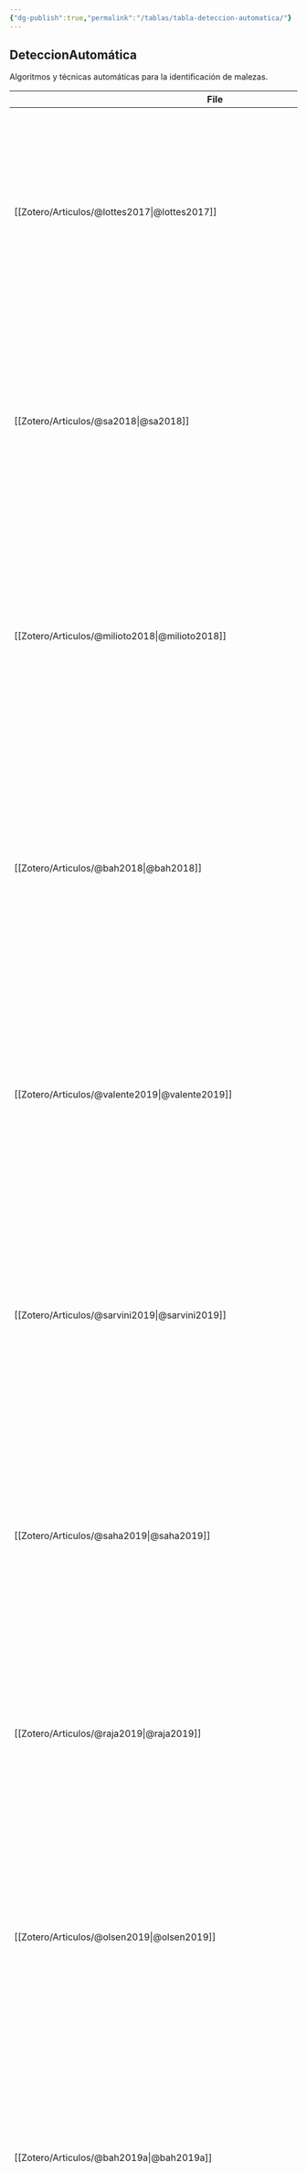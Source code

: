 ```yaml
---
{"dg-publish":true,"permalink":"/tablas/tabla-deteccion-automatica/"}
---
```



## DeteccionAutomática
Algoritmos y técnicas automáticas para la identificación de malezas.

| File                                                                                 | Autor                                                                                                          | año  | Referencia                                                                                                                                                                                                                                                                                                                                                                                         | Notas                                                                                                                                                                                                                                                                                                                                                                                                                            |
| ------------------------------------------------------------------------------------ | -------------------------------------------------------------------------------------------------------------- | ---- | -------------------------------------------------------------------------------------------------------------------------------------------------------------------------------------------------------------------------------------------------------------------------------------------------------------------------------------------------------------------------------------------------- | -------------------------------------------------------------------------------------------------------------------------------------------------------------------------------------------------------------------------------------------------------------------------------------------------------------------------------------------------------------------------------------------------------------------------------- |
| [[Zotero/Articulos/@lottes2017\|@lottes2017]]                                     | [[Zotero/Autores/Lottes, Philipp\|Lottes, Philipp]]                                                         | 2017 | Lottes P, Khanna R, Pfeifer J, Siegwart R & Stachniss C (2017). UAV-based crop and weed classification for smart farming. In: _2017 IEEE International Conference on Robotics and Automation (ICRA)_, 3024–3031. Presented at the 2017 IEEE International Conference on Robotics and Automation (ICRA). IEEE, Singapore, Singapore.                                                                | El estudio presenta un sistema basado en UAV para la clasificación de cultivos y malezas en la agricultura inteligente. Utilizando algoritmos de visión por computadora, se logró una alta precisión en la identificación de malezas, facilitando el manejo específico de sitio ([Lottes et al., 2017](zotero://select/library/items/7GJPXPSP)).                                                                                 |
| [[Zotero/Articulos/@sa2018\|@sa2018]]                                             | [[Zotero/Autores/Sa, Inkyu\|Sa, Inkyu]]                                                                     | 2018 | Sa I, Popović M, Khanna R _et al._ (2018). WeedMap - A Large-Scale Semantic Weed Mapping Framework Using Aerial Multispectral Imaging and Deep Neural Network for Precision Farming. Remote Sensing **10**, 1423.                                                                                                                                                                                  | Se desarrolló WeedMap, un marco de mapeo semántico a gran escala de malezas utilizando imágenes aéreas multiespectrales y redes neuronales profundas. El sistema permitió la detección y clasificación precisa de malezas, mejorando la eficiencia del manejo específico de sitio ([Sa et al., 2018](zotero://select/library/items/LNQHFNUW)).                                                                                   |
| [[Zotero/Articulos/@milioto2018\|@milioto2018]]                                   | [[Zotero/Autores/Milioto, Andres\|Milioto, Andres]]                                                         | 2018 | Milioto A, Lottes P & Stachniss C (2018). Real-Time Semantic Segmentation of Crop and Weed for Precision Agriculture Robots Leveraging Background Knowledge in CNNs. In: _2018 IEEE International Conference on Robotics and Automation (ICRA)_, 2229–2235. Presented at the 2018 IEEE International Conference on Robotics and Automation (ICRA). IEEE, Brisbane, QLD.                            | Este estudio implementó la segmentación semántica en tiempo real de cultivos y malezas para robots de agricultura de precisión utilizando redes neuronales convolucionales (CNN). Se logró una alta precisión en la clasificación, mejorando la capacidad de los robots para distinguir entre cultivos y malezas ([Milioto et al., 2018](zotero://select/library/items/UCJCCRDQ)).                                               |
| [[Zotero/Articulos/@bah2018\|@bah2018]]                                           | [[Zotero/Autores/Bah, M. Dian\|Bah, M. Dian]]                                                               | 2018 | Bah MD, Hafiane A & Canals R (2018). _Deep Learning with Unsupervised Data Labeling for Weeds Detection on UAV Images_. preprint. MATHEMATICS & COMPUTER SCIENCE.                                                                                                                                                                                                                                  | Este trabajo presenta un sistema de detección de malezas utilizando aprendizaje profundo con etiquetado de datos no supervisado en imágenes de UAV. El enfoque mejoró la precisión en la identificación de malezas, demostrando el potencial de los métodos de aprendizaje profundo en la agricultura de precisión ([Bah et al., 2018](zotero://select/library/items/BAP2FA2S)).                                                 |
| [[Zotero/Articulos/@valente2019\|@valente2019]]                                   | [[Zotero/Autores/Valente, J.\|Valente, J.]]                                                                 | 2019 | Valente J, Doldersum M, Roers C & Kooistra L (2019). Detecting Rumex obtusifolius weed plants in grasslands from UAV RGB imagery using deep learning. ISPRS Annals of the Photogrammetry, Remote Sensing and Spatial Information Sciences **IV-2/W5**, 179–185.                                                                                                                                    | Se desarrolló un sistema basado en aprendizaje profundo para detectar plantas de Rumex obtusifolius en pastizales utilizando imágenes RGB de UAV. Los resultados demostraron una alta precisión en la detección, mejorando la gestión y control de malezas en pastizales ([Valente et al., 2019](zotero://select/library/items/5K72Y26X)).                                                                                       |
| [[Zotero/Articulos/@sarvini2019\|@sarvini2019]]                                   | [[Zotero/Autores/Sarvini, T.\|Sarvini, T.]]                                                                 | 2019 | Sarvini T, Sneha T, Sukanya Gowthami GS, Sushmitha S & Kumaraswamy R (2019). Performance Comparison of Weed Detection Algorithms. In: _2019 International Conference on Communication and Signal Processing (ICCSP)_, 0843–0847. Presented at the 2019 International Conference on Communication and Signal Processing (ICCSP).                                                                    | Este estudio comparó el rendimiento de diferentes algoritmos de detección de malezas. Los resultados destacaron las fortalezas y debilidades de cada enfoque, proporcionando información valiosa para la selección de algoritmos en aplicaciones de agricultura de precisión ([Sarvini et al., 2019](zotero://select/library/items/BLA7IWYZ)).                                                                                   |
| [[Zotero/Articulos/@saha2019\|@saha2019]]                                         | [[Zotero/Autores/Saha, Dheeman\|Saha, Dheeman]]                                                             | 2019 | Saha D (2019). Development of Enhanced Weed Detection System with Adaptive Thresholding, K-Means and Support Vector Machine. Electronic Theses and Dissertations.                                                                                                                                                                                                                                  | El estudio desarrolló un sistema mejorado de detección de malezas utilizando umbralización adaptativa, K-means y máquinas de vectores de soporte. Los resultados mostraron una alta precisión en la detección de malezas, optimizando las prácticas de manejo en la agricultura ([Saha, 2019](zotero://select/library/items/undefinedTR8GNVU5)).                                                                                 |
| [[Zotero/Articulos/@raja2019\|@raja2019]]                                         | [[Zotero/Autores/Raja, Rekha\|Raja, Rekha]]                                                                 | 2019 | Raja R, Slaughter DC, Fennimore SA _et al._ (2019). Crop signalling A novel crop recognition technique for robotic weed control. Biosystems Engineering **187**, 278–291.                                                                                                                                                                                                                          | Se presentó una técnica novedosa de reconocimiento de cultivos para el control robótico de malezas basada en señales de cultivos. Esta metodología permitió una detección y eliminación precisa de malezas, mejorando la eficiencia del manejo agrícola ([Raja et al., 2019](zotero://select/library/items/4D3BP6TK)).                                                                                                           |
| [[Zotero/Articulos/@olsen2019\|@olsen2019]]                                       | [[Zotero/Autores/Olsen, Alex\|Olsen, Alex]]                                                                 | 2019 | Olsen A, Konovalov DA, Philippa B _et al._ (2019). DeepWeeds - A Multiclass Weed Species Image Dataset for Deep Learning. Scientific Reports **9**, 2058.                                                                                                                                                                                                                                          | Se presentó DeepWeeds, un conjunto de datos de imágenes de especies de malezas para el aprendizaje profundo. Este recurso permite entrenar y evaluar modelos de aprendizaje profundo para la clasificación de malezas, facilitando el desarrollo de sistemas avanzados de detección de malezas ([Olsen et al., 2019](zotero://select/library/items/UFA85VTX)).                                                                   |
| [[Zotero/Articulos/@bah2019a\|@bah2019a]]                                         | [[Zotero/Autores/Bah, M. Dian\|Bah, M. Dian]]                                                               | 2019 | Bah MD, Dericquebourg E, Hafiane A & Canals R (2019). Deep Learning Based Classification System for Identifying Weeds Using High-Resolution UAV Imagery. In: _Intelligent Computing_. , Advances in Intelligent Systems and Computing. (eds K Arai, S Kapoor & R Bhatia), 176–187. Springer International Publishing, Cham.                                                                        | El estudio desarrolló un sistema de clasificación basado en aprendizaje profundo para identificar malezas utilizando imágenes de alta resolución de UAV. Los resultados demostraron una alta precisión en la identificación de malezas, destacando el potencial de estas técnicas para la agricultura de precisión ([Bah et al., 2019](zotero://select/library/items/724YZRB2)).                                                 |
| [[Zotero/Articulos/@bah2019\|@bah2019]]                                           | [[Zotero/Autores/Bah, M. Dian\|Bah, M. Dian]]                                                               | 2019 | Bah MD, Hafiane A, Canals R & Emile B (2019). Deep features and One-class classification with unsupervised data for weed detection in UAV images. In: _2019 Ninth International Conference on Image Processing Theory, Tools and Applications (IPTA)_, 1–5. Presented at the 2019 Ninth International Conference on Image Processing Theory, Tools and Applications (IPTA).                        | Este trabajo presenta un enfoque para la detección de malezas basado en características profundas y clasificación de una clase con datos no supervisados en imágenes de UAV. La metodología mostró una alta precisión en la identificación de malezas, mejorando el manejo de cultivos ([Bah et al., 2019](zotero://select/library/items/HDGPNIUD)).                                                                             |
| [[Zotero/Articulos/@wu2020\|@wu2020]]                                             | [[Zotero/Autores/Wu, Xiaolong\|Wu, Xiaolong]]                                                               | 2020 | Wu X, Aravecchia S, Lottes P, Stachniss C & Pradalier C (2020). Robotic weed control using automated weed and crop classification. Journal of Field Robotics **37**, 322–340.                                                                                                                                                                                                                      | Se desarrolló un sistema robótico de control de malezas utilizando clasificación automatizada de malezas y cultivos. La metodología mostró una alta precisión en la clasificación y eliminación de malezas, mejorando la eficiencia en el manejo de cultivos ([Wu et al., 2020](zotero://select/library/items/UFQWMKIJ)).                                                                                                        |
| [[Zotero/Articulos/@veeranampalayamsivakumar2020\|@veeranampalayamsivakumar2020]] | [[Zotero/Autores/Veeranampalayam Sivakumar, Arun Narenthiran\|Veeranampalayam Sivakumar, Arun Narenthiran]] | 2020 | Veeranampalayam Sivakumar AN, Li J, Scott S _et al._ (2020). Comparison of Object Detection and Patch-Based Classification Deep Learning Models on Mid- to Late-Season Weed Detection in UAV Imagery. Remote Sensing **12**, 2136.                                                                                                                                                                 | Este estudio comparó modelos de detección de objetos y clasificación basada en parches utilizando aprendizaje profundo para la detección de malezas de media a final de temporada en imágenes de UAV. Los hallazgos destacaron las fortalezas y debilidades de cada enfoque, proporcionando información para mejorar las prácticas de manejo ([Veeranampalayam Sivakumar et al., 2020](zotero://select/library/items/QK9VJ53G)). |
| [[Zotero/Articulos/@valente2020\|@valente2020]]                                   | [[Zotero/Autores/Valente, João\|Valente, João]]                                                             | 2020 | Valente J, Sari B, Kooistra L, Kramer H & Mücher S (2020). Automated crop plant counting from very high-resolution aerial imagery. Precision Agriculture **21**, 1366–1384.                                                                                                                                                                                                                        | Se desarrolló un método automatizado para el conteo de plantas de cultivo utilizando imágenes aéreas de muy alta resolución. La metodología permitió una contabilidad precisa de plantas, mejorando la gestión y planificación agrícola ([Valente et al., 2020](zotero://select/library/items/YEW8S5XY)).                                                                                                                        |
| [[Zotero/Articulos/@shanmugam2020\|@shanmugam2020]]                               | [[Zotero/Autores/Shanmugam, Saraswathi\|Shanmugam, Saraswathi]]                                             | 2020 | Shanmugam S, Assunção E, Mesquita R, Veiros A & Gaspar PD (2020). Automated Weed Detection Systems- A Review. KnE Engineering 271–284.                                                                                                                                                                                                                                                             | Esta revisión analiza los sistemas automatizados de detección de malezas. Se discuten diferentes enfoques y tecnologías, proporcionando una visión general de los avances en la detección automatizada de malezas ([Shanmugam et al., 2020](zotero://select/library/items/DRH7L442)).                                                                                                                                            |
| [[Zotero/Articulos/@ruigrok2020\|@ruigrok2020]]                                   | [[Zotero/Autores/Ruigrok, Thijs\|Ruigrok, Thijs]]                                                           | 2020 | Ruigrok T, Henten E van, Booij J, Boheemen K van & Kootstra G (2020). Application-Specific Evaluation of a Weed-Detection Algorithm for Plant-Specific Spraying. Sensors **20**, 7262.                                                                                                                                                                                                             | Se evaluó un algoritmo de detección de malezas específico para la aplicación de pulverización específica de plantas. Los resultados mostraron una alta precisión en la detección, mejorando la eficiencia en la aplicación de herbicidas ([Ruigrok et al., 2020](zotero://select/library/items/CCSVJJEH)).                                                                                                                       |
| [[Zotero/Articulos/@muppala2020\|@muppala2020]]                                   | [[Zotero/Autores/Muppala, Chiranjeevi\|Muppala, Chiranjeevi]]                                               | 2020 | Muppala C & Guruviah V (2020). Machine vision detection of pests, diseases, and weeds - A review. Journal of Phytology 9–19.                                                                                                                                                                                                                                                                       | Esta revisión analiza la detección de plagas, enfermedades y malezas utilizando visión por máquina. Se discuten diversas tecnologías y metodologías, proporcionando una visión comprensiva de los avances y desafíos en la detección automatizada ([Muppala y Guruviah, 2020](zotero://select/library/items/TRFK8NX5)).                                                                                                          |
| [[Zotero/Articulos/@mini2020\|@mini2020]]                                         | [[Zotero/Autores/Mini, Gabriel Alberto\|Mini, Gabriel Alberto]]                                             | 2020 | Mini GA, Oliva Sales D & Luppe M (2020). Weed segmentation in sugarcane crops using Mask R-CNN through aerial images. In: _2020 International Conference on Computational Science and Computational Intelligence (CSCI)_, 485–491. Presented at the 2020 International Conference on Computational Science and Computational Intelligence (CSCI). IEEE, Las Vegas, NV, USA.                        | Este trabajo utilizó Mask R-CNN para la segmentación de malezas en cultivos de caña de azúcar a través de imágenes aéreas. La metodología mostró alta precisión en la detección de malezas, facilitando el manejo y control en cultivos de caña de azúcar ([Mini et al., 2020](zotero://select/library/items/I47NUV9R)).                                                                                                         |
| [[Zotero/Articulos/@lottes2020\|@lottes2020]]                                     | [[Zotero/Autores/Lottes, Philipp\|Lottes, Philipp]]                                                         | 2020 | Lottes P, Behley J, Chebrolu N, Milioto A & Stachniss C (2020). Robust joint stem detection and crop‐weed classification using image sequences for plant‐specific treatment in precision farming. Journal of Field Robotics **37**, 20–34.                                                                                                                                                         | Se desarrolló un sistema robusto de detección conjunta de tallos y clasificación de cultivos-malezas utilizando secuencias de imágenes para tratamientos específicos de plantas en la agricultura de precisión. La metodología mostró alta precisión, mejorando el manejo específico de sitio ([Lottes et al., 2020](zotero://select/library/items/Z63DFPPC)).                                                                   |
| [[Zotero/Articulos/@fawakherji2020\|@fawakherji2020]]                             | [[Zotero/Autores/Fawakherji, Mulham\|Fawakherji, Mulham]]                                                   | 2020 | Fawakherji M (2020). Crop and Weed Classication Using Pixel-wise Segmentation on Ground and Aerial Images. International Journal of Robotic Computing **2**, 39–57.                                                                                                                                                                                                                                | Este estudio implementó segmentación por píxeles para la clasificación de cultivos y malezas en imágenes terrestres y aéreas. Los resultados demostraron una alta precisión en la clasificación, facilitando el manejo específico de sitio en la agricultura ([Fawakherji, 2020](zotero://select/library/items/RW9WB5AQ)).                                                                                                       |
| [[Zotero/Articulos/@deng2020\|@deng2020]]                                         | [[Zotero/Autores/Deng, Jizhong\|Deng, Jizhong]]                                                             | 2020 | Deng J, Zhong Z, Huang H, Lan Y, Han Y & Zhang Y (2020). Lightweight Semantic Segmentation Network for Real-Time Weed Mapping Using Unmanned Aerial Vehicles. Applied Sciences **10**, 7132.                                                                                                                                                                                                       | Se desarrolló una red de segmentación semántica ligera para el mapeo en tiempo real de malezas utilizando UAVs. La metodología mostró una alta precisión y eficiencia en la identificación de malezas, mejorando la toma de decisiones en el manejo agrícola ([Deng et al., 2020](zotero://select/library/items/KPUZ35J5)).                                                                                                      |
| [[Zotero/Articulos/@czymmek2020\|@czymmek2020]]                                   | [[Zotero/Autores/Czymmek, Vitali\|Czymmek, Vitali]]                                                         | 2020 | Czymmek V, Schramm R & Hussmann S (2020). Vision Based Crop Row Detection for Low Cost UAV Imagery in Organic Agriculture. In: _2020 IEEE International Instrumentation and Measurement Technology Conference (I2MTC)_, 1–6. Presented at the 2020 IEEE International Instrumentation and Measurement Technology Conference (I2MTC).                                                               | Este artículo presenta un método basado en visión para la detección de hileras de cultivos utilizando imágenes de UAV de bajo costo en la agricultura orgánica. El enfoque demostró ser efectivo y económico para la gestión de cultivos en entornos orgánicos ([Czymmek et al., 2020](zotero://select/library/items/X8KS6DYG)).                                                                                                 |
| [[Zotero/Articulos/@chicchonapaza2020\|@chicchonapaza2020]]                       | [[Zotero/Autores/Chicchón Apaza, Miguel Ángel\|Chicchón Apaza, Miguel Ángel]]                               | 2020 | Chicchón Apaza MÁ & Bedón Monzón HM (2020). Semantic Segmentation of Weeds and Crops in Multispectral Images by Using a Convolutional Neural Networks Based on U-Net. Repositorio Institucional - Ulima.                                                                                                                                                                                           | Este estudio implementó redes neuronales convolucionales basadas en U-Net para la segmentación semántica de malezas y cultivos en imágenes multiespectrales. Los resultados demostraron una alta precisión en la segmentación, facilitando el manejo específico de sitio ([Chicchón Apaza y Bedón Monzón, 2020](zotero://select/library/items/5W3RND3J))                                                                         |
| [[Zotero/Articulos/@adams2020\|@adams2020]]                                       | [[Zotero/Autores/Adams, Jason\|Adams, Jason]]                                                               | 2020 | Adams J, Qiu Y, Xu Y & Schnable JC (2020). Plant segmentation by supervised machine learning methods. The Plant Phenome Journal **3**, e20001.                                                                                                                                                                                                                                                     | Este trabajo utilizó métodos de aprendizaje supervisado para la segmentación de plantas. Los resultados mostraron una alta precisión en la segmentación, mejorando el análisis y manejo de cultivos ([Adams et al., 2020](zotero://select/library/items/97IZT52Y)).                                                                                                                                                              |
| [[Zotero/Articulos/@zou2021a\|@zou2021a]]                                         | [[Zotero/Autores/Zou, Kunlin\|Zou, Kunlin]]                                                                 | 2021 | Zou K, Chen X, Wang Y, Zhang C & Zhang F (2021). A modified U-Net with a specific data argumentation method for semantic segmentation of weed images in the field. Computers and Electronics in Agriculture **187**, 106242.                                                                                                                                                                       | Propone un método de evaluación de densidad de malezas en campo basado en imágenes UAV y una red U-Net modificada, logrando una alta precisión en la segmentación de cultivos y malezas ([Zou et al., 2021](zotero://select/library/items/VWFFESN5)).                                                                                                                                                                            |
| [[Zotero/Articulos/@zou2021\|@zou2021]]                                           | [[Zotero/Autores/Zou, Kunlin\|Zou, Kunlin]]                                                                 | 2021 | Zou K, Chen X, Zhang F, Zhou H & Zhang C (2021). A Field Weed Density Evaluation Method Based on UAV Imaging and Modified U-Net. Remote Sensing **13**, 310.                                                                                                                                                                                                                                       | Se desarrolló un método de evaluación de densidad de malezas en campo basado en imágenes UAV y una red U-Net modificada. Los resultados demostraron una alta precisión en la evaluación de densidad de malezas, facilitando la gestión específica de sitio en la agricultura ([Zou et al., 2021](zotero://select/library/items/SX9MUUFR)).                                                                                       |
| [[Zotero/Articulos/@veeragandham2021\|@veeragandham2021]]                         | [[Zotero/Autores/Veeragandham, Syamasudha\|Veeragandham, Syamasudha]]                                       | 2021 | Veeragandham S & Santhi H (2021). A Detailed Review on Challenges and Imperatives of Various CNN Algorithms in Weed Detection. In: _2021 International Conference on Artificial Intelligence and Smart Systems (ICAIS)_, 1068–1073. Presented at the 2021 International Conference on Artificial Intelligence and Smart Systems (ICAIS).                                                           | Revisión de los desafíos y las imperativas de varios algoritmos CNN en la detección de malezas, comparando enfoques de aprendizaje supervisado y no supervisado en sistemas de identificación de malezas ([Veeragandham y Santhi, 2021](zotero://select/library/items/3I5RGLGJ)).                                                                                                                                                |
| [[Zotero/Articulos/@ukaegbu2021\|@ukaegbu2021]]                                   | [[Zotero/Autores/Ukaegbu, Uchechi Faithful\|Ukaegbu, Uchechi Faithful]]                                     | 2021 | Ukaegbu UF (2021). _Development of a smart weed detector and selective herbicide sprayer_. University of Johannesburg.                                                                                                                                                                                                                                                                             | Desarrolla un detector de malezas inteligente y un rociador selectivo de herbicidas como parte de la revolución tecnológica en la agricultura de precisión ([Ukaegbu, 2021](zotero://select/library/items/L2WXA3RF)).                                                                                                                                                                                                            |
| [[Zotero/Articulos/@su2021\|@su2021]]                                             | [[Zotero/Autores/Su, Daobilige\|Su, Daobilige]]                                                             | 2021 | Su D, Qiao Y, Kong H & Sukkarieh S (2021). Real time detection of inter-row ryegrass in wheat farms using deep learning. Biosystems Engineering **204**, 198–211.                                                                                                                                                                                                                                  | Desarrolla una red neuronal profunda para la segmentación en tiempo real de malezas inter-fila en campos de trigo, optimizando la precisión de la detección y el control de malezas ([Su et al., 2021](zotero://select/library/items/RYYGWTBA)).                                                                                                                                                                                 |
| [[Zotero/Articulos/@rakhmatulin2021\|@rakhmatulin2021]]                           | [[Zotero/Autores/Rakhmatulin, Ildar\|Rakhmatulin, Ildar]]                                                   | 2021 | Rakhmatulin I (2021). Deep Neural Networks to Detect Weeds from Crops in Agricultural Environments in Real-Time - A Review.                                                                                                                                                                                                                                                                        | Revisión sistemática de redes neuronales profundas para la detección de malezas en entornos agrícolas en tiempo real, destacando las técnicas modernas en IA y DL ([Rakhmatulin, 2021](zotero://select/library/items/89DEMISS)).                                                                                                                                                                                                 |
| [[Zotero/Articulos/@mishra2021a\|@mishra2021a]]                                   | [[Zotero/Autores/Mishra, Anand Muni\|Mishra, Anand Muni]]                                                   | 2021 | Mishra AM, Harnal S, Mohiuddin K _et al._ (2021). A Deep Learning-Based Novel Approach for Weed Growth Estimation. Intelligent Automation & Soft Computing **31**, 1157–1173.                                                                                                                                                                                                                      | Estima el crecimiento de malezas en diferentes tipos de suelos y cultivos utilizando técnicas de Deep Learning, logrando una precisión del 97% con la arquitectura EfficientNet-B7 ([Mishra et al., 2021](zotero://select/library/items/UT7SLRDV)).                                                                                                                                                                              |
| [[Zotero/Articulos/@mishra2021\|@mishra2021]]                                     | [[Zotero/Autores/Mishra, Anand Muni\|Mishra, Anand Muni]]                                                   | 2021 | Mishra AM & Gautam V (2021). Weed species identification in different crops using precision weed management - A review. International Semantic Intelligence Conference 180–194.                                                                                                                                                                                                                    | Revisión sobre la identificación de especies de malezas en diferentes cultivos utilizando técnicas de manejo de malezas de precisión basadas en aprendizaje profundo ([Mishra y Gautam, 2021](zotero://select/library/items/C48WUWZ2)).                                                                                                                                                                                          |
| [[Zotero/Articulos/@menshchikov2021\|@menshchikov2021]]                           | [[Zotero/Autores/Menshchikov, Alexander\|Menshchikov, Alexander]]                                           | 2021 | Menshchikov A, Shadrin D, Prutyanov V _et al._ (2021). Real-Time Detection of Hogweed - UAV Platform Empowered by Deep Learning. IEEE Transactions on Computers **70**, 1175–1188.                                                                                                                                                                                                                 | Desarrollo de un sistema basado en UAV y redes neuronales para la detección en tiempo real de la maleza invasora Hogweed, logrando una AUC de 0.96 ([Menshchikov et al., 2021](zotero://select/library/items/6V75UWCW)).                                                                                                                                                                                                         |
| [[Zotero/Articulos/@maggioli2021\|@maggioli2021]]                                 | [[Zotero/Autores/Maggioli, Marcello\|Maggioli, Marcello]]                                                   | 2021 | Maggioli M (2021). Evaluating the performances of a weed-detection algorithm for multiple plant species detection to improve biodiversity preservation.                                                                                                                                                                                                                                            | Evalúa un algoritmo de detección de malezas para múltiples especies de plantas, mejorando la preservación de la biodiversidad en sistemas agrícolas ([Maggioli, 2021](zotero://select/library/items/N8QESKBB)).                                                                                                                                                                                                                  |
| [[Zotero/Articulos/@khan2021\|@khan2021]]                                         | [[Zotero/Autores/Khan, Shahbaz\|Khan, Shahbaz]]                                                             | 2021 | Khan S, Tufail M, Khan MT, Khan ZA & Anwar S (2021). Deep learning-based identification system of weeds and crops in strawberry and pea fields for a precision agriculture sprayer. Precision Agriculture **22**, 1711–1727.                                                                                                                                                                       | Un sistema de DL identifica malezas y cultivos en campos de fresa y guisante, logrando una precisión del 95.3% para la gestión específica de herbicidas ([Khan et al., 2021](zotero://select/library/items/KH67IXCQ)).                                                                                                                                                                                                           |
| [[Zotero/Articulos/@hasan2021a\|@hasan2021a]]                                     | [[Zotero/Autores/Hasan, A. S. M. Mahmudul\|Hasan, A. S. M. Mahmudul]]                                       | 2021 | Hasan ASMM, Sohel F, Diepeveen D, Laga H & Jones MGK (2021). A survey of deep learning techniques for weed detection from images. Computers and Electronics in Agriculture **184**, 106067.                                                                                                                                                                                                        | Este artículo revisa técnicas de Deep Learning (DL) para la detección y clasificación de malezas a partir de imágenes, enfatizando la alta precisión alcanzada con grandes conjuntos de datos etiquetados ([Hasan et al., 2021](zotero://select/library/items/JJKSULQW)).                                                                                                                                                        |
| [[Zotero/Articulos/@christensen2021\|@christensen2021]]                           | [[Zotero/Autores/Christensen, S.\|Christensen, S.]]                                                         | 2021 | Christensen S, Dyrmann M, Laursen MS, Jørgensen RN & Rasmussen J (2021). Sensing for Weed Detection. In: _Sensing Approaches for Precision Agriculture_. , Progress in Precision Agriculture. (eds R Kerry & A Escolà), 275–300. Springer International Publishing, Cham.                                                                                                                          | Este capítulo revisa diferentes enfoques de detección de malezas utilizando tecnologías de sensado. Se discuten diversos métodos y tecnologías, proporcionando una visión comprensiva de los avances en la detección de malezas para la agricultura de precisión ([Christensen et al., 2021](zotero://select/library/items/R69YCRPY)).                                                                                           |
| [[Zotero/Articulos/@su2022\|@su2022]]                                             | [[Zotero/Autores/Su, Wen-Hao\|Su, Wen-Hao]]                                                                 | 2022 | Su W-H, Sheng J & Huang Q-Y (2022). Development of a Three-Dimensional Plant Localization Technique for Automatic Differentiation of Soybean from Intra-Row Weeds. Agriculture **12**, 195.                                                                                                                                                                                                        | Desarrolla una técnica de localización de plantas en 3D para diferenciar automáticamente la soja de las malezas intra-fila, utilizando señalización fluorescente de cultivos ([Su et al., 2022](zotero://select/library/items/HCENYJHT)).                                                                                                                                                                                        |
| [[Zotero/Articulos/@singh2022a\|@singh2022a]]                                     | [[Zotero/Autores/Singh, Vinayak\|Singh, Vinayak]]                                                           | 2022 | Singh V, Gourisaria MK, Gm H & Choudhury T (2022). Weed Detection in Soybean Crop Using Deep Neural Network. Pertanika Journal of Science and Technology **31**, 401–423.                                                                                                                                                                                                                          | Este artículo propone una arquitectura de red neuronal profunda para la detección de malezas en cultivos de soja, enfocándose en la clasificación precisa con bajo costo computacional ([Singh et al., 2022](zotero://select/library/items/IW2T63M9)).                                                                                                                                                                           |
| [[Zotero/Articulos/@reedha2022\|@reedha2022]]                                     | [[Zotero/Autores/Reedha, Reenul\|Reedha, Reenul]]                                                           | 2022 | Reedha R, Dericquebourg E, Canals R & Hafiane A (2022). Transformer Neural Network for Weed and Crop Classification of High Resolution UAV Images. Remote Sensing **14**, 592.                                                                                                                                                                                                                     | Investiga el uso de transformers visuales (ViT) para la clasificación de cultivos y malezas en imágenes de alta resolución de UAV, mostrando mejoras significativas en el rendimiento en comparación con modelos CNN tradicionales ([Reedha et al., 2022](zotero://select/library/items/Q8TM9ICU)).                                                                                                                              |
| [[Zotero/Articulos/@mishra2022\|@mishra2022]]                                     | [[Zotero/Autores/Mishra, Anand Muni\|Mishra, Anand Muni]]                                                   | 2022 | Mishra AM, Kaur P, Singh MP & Singh SP (2022). _Self-Supervised Overlapped Multiple Weed and Crop Species Leaf Segmentation under Complex Light Condition_. preprint. In Review.                                                                                                                                                                                                                   | Desarrolla un modelo de segmentación de hojas de malezas y cultivos superpuestas bajo condiciones de luz complejas, utilizando PSPNet-USegNet y logrando alta precisión en la clasificación ([Mishra et al., 2022](zotero://select/library/items/EJ9ZI44H)).                                                                                                                                                                     |
| [[Zotero/Articulos/@kamath2022\|@kamath2022]]                                     | [[Zotero/Autores/Kamath, Radhika\|Kamath, Radhika]]                                                         | 2022 | Kamath R, Balachandra M, Vardhan A & Maheshwari U (2022). Classification of paddy crop and weeds using semantic segmentation. Cogent Engineering **9**, 2018791.                                                                                                                                                                                                                                   | Investiga la segmentación semántica para clasificar dos tipos de malezas en campos de arroz, mostrando resultados prometedores con modelos de SegNet, PSPNet y UNet ([Kamath et al., 2022](zotero://select/library/items/S7QJ5JF2)).                                                                                                                                                                                             |
| [[Zotero/Articulos/@hennessy2022\|@hennessy2022]]                                 | [[Zotero/Autores/Hennessy, Patrick J.\|Hennessy, Patrick J.]]                                               | 2022 | Hennessy PJ, Esau TJ, Schumann AW, Zaman QU, Corscadden KW & Farooque AA (2022). Evaluation of cameras and image distance for CNN-based weed detection in wild blueberry. Smart Agricultural Technology **2**, 100030.                                                                                                                                                                             | Evalúa la detección de malezas en arándano azul silvestre utilizando CNN basadas en YOLOv3-Tiny y diferentes cámaras, optimizando la precisión según la altura de la imagen ([Hennessy et al., 2022](zotero://select/library/items/Z64HE2SV)).                                                                                                                                                                                   |
| [[Zotero/Articulos/@garibaldi-marquez2022\|@garibaldi-marquez2022]]               | [[Zotero/Autores/Garibaldi-Márquez, Francisco\|Garibaldi-Márquez, Francisco]]                               | 2022 | Garibaldi-Márquez F, Flores G, Mercado-Ravell DA, Ramírez-Pedraza A & Valentín-Coronado LM (2022). Weed Classification from Natural Corn Field-Multi-Plant Images Based on Shallow and Deep Learning. Sensors (Basel, Switzerland) **22**, 3021.                                                                                                                                                   | Clasificación de cultivos de maíz y malezas mediante aprendizaje profundo y superficial en imágenes de campo natural, destacando la alta precisión del enfoque basado en CNN ([Garibaldi-Márquez et al., 2022](zotero://select/library/items/B7T36ATC)).                                                                                                                                                                         |
| [[Zotero/Articulos/@farooq2022\|@farooq2022]]                                     | [[Zotero/Autores/Farooq, Umar\|Farooq, Umar]]                                                               | 2022 | Farooq U, Rehman A, Khanam T, Amtullah A, Bou-Rabee MA & Tariq M (2022). Lightweight Deep Learning Model for Weed Detection for IoT Devices. In: _2022 2nd International Conference on Emerging Frontiers in Electrical and Electronic Technologies (ICEFEET)_, 1–5. Presented at the 2022 2nd International Conference on Emerging Frontiers in Electrical and Electronic Technologies (ICEFEET). | Propone un modelo de deep learning ligero para la detección de malezas en dispositivos IoT, optimizando la relación costo-rendimiento para la identificación de malezas en la agricultura de precisión ([Farooq et al., 2022](zotero://select/library/items/WWBVDZ6A)).                                                                                                                                                          |
| [[Zotero/Articulos/@coleman2022a\|@coleman2022a]]                                 | [[Zotero/Autores/Coleman, Guy R. Y.\|Coleman, Guy R. Y.]]                                                   | 2022 | Coleman GRY, Bender A, Hu K _et al._ (2022). Weed detection to weed recognition - reviewing 50 years of research to identify constraints and opportunities for large-scale cropping systems. Weed Technology **36**, 741–757.                                                                                                                                                                      | Revisa 50 años de investigación en reconocimiento de malezas, destacando las oportunidades y desafíos para los sistemas de cultivo a gran escala, y el impacto del aprendizaje profundo en el control de malezas ([Coleman et al., 2022](zotero://select/library/items/PWNMGP2V)).                                                                                                                                               |
| [[Zotero/Articulos/@barnhart2022\|@barnhart2022]]                                 | [[Zotero/Autores/Barnhart, Isaac H.\|Barnhart, Isaac H.]]                                                   | 2022 | Barnhart IH, Lancaster S, Goodin D, Spotanski J & Dille JA (2022). Use of open-source object detection algorithms to detect Palmer amaranth (Amaranthus palmeri) in soybean. Weed Science **70**, 648–662.                                                                                                                                                                                         | Investiga el uso de algoritmos de detección de objetos de código abierto para detectar Palmer amaranth en campos de soja, destacando el potencial de YOLOv5 en sistemas de cultivo específicos ([Barnhart et al., 2022](zotero://select/library/items/RBF64ZY4)).                                                                                                                                                                |
| [[Zotero/Articulos/@zhang2023\|@zhang2023]]                                       | [[Zotero/Autores/Zhang, Xinle\|Zhang, Xinle]]                                                               | 2023 | Zhang X, Cui J, Liu H _et al._ (2023). Weed Identification in Soybean Seedling Stage Based on Optimized Faster R-CNN Algorithm. Agriculture **13**, 175.                                                                                                                                                                                                                                           | Propone una optimización del algoritmo Faster R-CNN con la estructura VGG19-CBAM para identificar soja y malezas en campo, logrando una precisión del 99.16% en comparación con otros métodos ([Zhang et al., 2023](zotero://select/library/items/VUI4UNHX)).                                                                                                                                                                    |
| [[Zotero/Articulos/@yan2023\|@yan2023]]                                           | [[Zotero/Autores/Yan, Hongwen\|Yan, Hongwen]]                                                               | 2023 | Yan H, Cai S, Li Q, Tian F, Kan S & Wang M (2023). Study on the Detection Method for Daylily Based on YOLOv5 under Complex Field Environments. Plants **12**, 1769.                                                                                                                                                                                                                                | Desarrolla un modelo YOLOv5 optimizado para la detección de daylily en entornos de campo complejos, aumentando la precisión de la detección en un 7.7% respecto al YOLOv5 original ([Yan et al., 2023](zotero://select/library/items/RP97U3RW)).                                                                                                                                                                                 |
| [[Zotero/Articulos/@wang2023\|@wang2023]]                                         | [[Zotero/Autores/Wang, Baoju\|Wang, Baoju]]                                                                 | 2023 | Wang B, Yan Y, Lan Y, Wang M & Bian Z (2023). Accurate Detection and Precision Spraying of Corn and Weeds Using the Improved YOLOv5 Model. IEEE Access **11**, 29868–29882.                                                                                                                                                                                                                        | Propone un modelo YOLOv5 mejorado para la detección precisa y la pulverización de malezas en campos de maíz, incrementando la precisión y la velocidad del modelo en dispositivos de borde ([Wang et al., 2023](zotero://select/library/items/SIRPVVEW)).                                                                                                                                                                        |
| [[Zotero/Articulos/@schneider2023\|@schneider2023]]                               | [[Zotero/Autores/Schneider, Georg Roman\|Schneider, Georg Roman]]                                           | 2023 | Schneider GR, Scharinger J & Probst C (2023). Weed Detection in Grassland and Field Areas Employing RGB Imagery with a Deep Learning Algorithm Using Rumex obtusifolius Plants as a Case Study. Engineering Proceedings **27**, 87.                                                                                                                                                                | Utiliza una CNN para la detección de Rumex obtusifolius en áreas de pasto y campos agrícolas, logrando una alta precisión en la identificación de plantas completas y partes de plantas ([Schneider et al., 2023](zotero://select/library/items/W9YJ86K5)).                                                                                                                                                                      |
| [[Zotero/Articulos/@rahman2023\|@rahman2023]]                                     | [[Zotero/Autores/Rahman, Abdur\|Rahman, Abdur]]                                                             | 2023 | Rahman A, Lu Y & Wang H (2023). Performance evaluation of deep learning object detectors for weed detection for cotton. Smart Agricultural Technology **3**, 100126.                                                                                                                                                                                                                               | Evalúa 13 modelos de detección de objetos DL para la identificación de malezas en campos de algodón, destacando a RetinaNet y YOLOv5 por su alta precisión y eficiencia computacional ([Rahman et al., 2023](zotero://select/library/items/JWSZZ4ZH)).                                                                                                                                                                           |
| [[Zotero/Articulos/@qureshi2023\|@qureshi2023]]                                   | [[Zotero/Autores/Qureshi, Shahnawaz\|Qureshi, Shahnawaz]]                                                   | 2023 | Qureshi S, Ameer A, Zia A, Latif A & Karrila S (2023). Comparing the Effectiveness of Classic Mask Rcnn and Vision Transformer in Early Weed Detection.                                                                                                                                                                                                                                            | Compara la eficacia de Mask R-CNN y Vision Transformer (ViT) en la detección temprana de malezas, encontrando que ViT supera a Mask R-CNN en datasets pequeños y complejos ([Qureshi et al., 2023](zotero://select/library/items/HPRTTVM6)).                                                                                                                                                                                     |
| [[Zotero/Articulos/@perez-porras2023\|@perez-porras2023]]                         | [[Zotero/Autores/Pérez-Porras, Fernando J.\|Pérez-Porras, Fernando J.]]                                     | 2023 | Pérez-Porras FJ, Torres-Sánchez J, López-Granados F & Mesas-Carrascosa FJ (2023). Early and on-ground image-based detection of poppy (Papaver rhoeas) in wheat using YOLO architectures. Weed Science **71**, 50–58.                                                                                                                                                                               | Propone una optimización del algoritmo Faster R-CNN con la estructura VGG19-CBAM para identificar soja y malezas en campo, logrando una precisión del 99.16% en comparación con otros métodos ([Pérez-Porras et al., 2023](zotero://select/library/items/H4I8KZDQ)).                                                                                                                                                             |
| [[Zotero/Articulos/@ong2023\|@ong2023]]                                           | [[Zotero/Autores/Ong, Pauline\|Ong, Pauline]]                                                               | 2023 | Ong P, Teo KS & Sia CK (2023). UAV-based weed detection in Chinese cabbage using deep learning. Smart Agricultural Technology **4**, 100181.                                                                                                                                                                                                                                                       | Utiliza CNN para detectar malezas en cultivos de col china mediante imágenes UAV, alcanzando una precisión del 92.41% y superando el rendimiento del algoritmo Random Forest en un 6.23% ([Ong et al., 2023](zotero://select/library/items/VE49VX5H)).                                                                                                                                                                           |
| [[Zotero/Articulos/@murad2023\|@murad2023]]                                       | [[Zotero/Autores/Murad, Nafeesa Yousuf\|Murad, Nafeesa Yousuf]]                                             | 2023 | Murad NY, Mahmood T, Forkan ARM, Morshed A, Jayaraman PP & Siddiqui MS (2023). Weed Detection Using Deep Learning - A Systematic Literature Review. Sensors **23**, 3670.                                                                                                                                                                                                                          | Realiza una revisión sistemática de la literatura sobre el uso de aprendizaje profundo para la detección de malezas, analizando 52 artículos de aplicación y 8 encuestas sobre diversas técnicas de CNN y su desempeño ([Murad et al., 2023](zotero://select/library/items/ISLJIJQI)).                                                                                                                                           |
| [[Zotero/Articulos/@moazzam2023\|@moazzam2023]]                                   | [[Zotero/Autores/Moazzam, S. Imran\|Moazzam, S. Imran]]                                                     | 2023 | Moazzam SI, Khan US, Qureshi WS, Nawaz T & Kunwar F (2023). Towards automated weed detection through two-stage semantic segmentation of tobacco and weed pixels in aerial Imagery. Smart Agricultural Technology **4**, 100142.                                                                                                                                                                    | Propone una segmentación semántica en dos etapas para mejorar la clasificación de píxeles de cultivos y malezas en imágenes aéreas de tabaco, logrando mejoras significativas en la precisión del IoU para malezas y tabaco ([Moazzam et al., 2023](zotero://select/library/items/EKP8WCVU)).                                                                                                                                    |
| [[Zotero/Articulos/@meena2023\|@meena2023]]                                       | [[Zotero/Autores/Meena, S Divya\|Meena, S Divya]]                                                           | 2023 | Meena SD, Susank M, Guttula T, Chandana SH & Sheela J (2023). Crop Yield Improvement with Weeds, Pest and Disease Detection. Procedia Computer Science **218**, 2369–2382.                                                                                                                                                                                                                         | Examina el uso de técnicas de aprendizaje profundo para la detección de malezas, enfermedades y plagas en cultivos, evaluando múltiples arquitecturas de redes neuronales y destacando la efectividad del modelo DenseNet ([Meena et al., 2023](zotero://select/library/items/KW79I9Q6)).                                                                                                                                        |
| [[Zotero/Articulos/@li2023b\|@li2023b]]                                           | [[Zotero/Autores/Li, Jia-Le\|Li, Jia-Le]]                                                                   | 2023 | Li J-L, Su W-H, Zhang H-Y & Peng Y (2023). A real-time smart sensing system for automatic localization and recognition of vegetable plants for weed control. Frontiers in Plant Science **14**, 1133969.                                                                                                                                                                                           | Desarrolla un sistema de detección y localización en tiempo real de plantas de tomate y pak choi para control de malezas, utilizando sensores de color y un algoritmo de visión por computadora altamente preciso ([Li et al., 2023](zotero://select/library/items/DWWIU986)).                                                                                                                                                   |
| [[Zotero/Articulos/@jiang2023a\|@jiang2023a]]                                     | [[Zotero/Autores/Jiang, Kan\|Jiang, Kan]]                                                                   | 2023 | Jiang K, Afzaal U & Lee J (2023). Transformer-Based Weed Segmentation for Grass Management. Sensors **23**, 65.                                                                                                                                                                                                                                                                                    | Utiliza modelos Transformer como Swin y SegFormer para la segmentación de malezas en la gestión de céspedes, logrando una mAcc del 75.18% y mIoU del 65.74%, siendo el SegFormer el más eficiente computacionalmente ([Jiang et al., 2023](zotero://select/library/items/IJR5YNCN)).                                                                                                                                             |
| [[Zotero/Articulos/@janneh2023\|@janneh2023]]                                     | [[Zotero/Autores/Janneh, Lamin L.\|Janneh, Lamin L.]]                                                       | 2023 | Janneh LL, Zhang Y, Cui Z & Yang Y (2023). Multi-Level Feature Re-weighted fusion for the Semantic Segmentation of Crops and weeds. Journal of King Saud University - Computer and Information Sciences.                                                                                                                                                                                           | Propone una mejora en la segmentación semántica de cultivos y malezas mediante una fusión reponderada de características multi-nivel en redes neuronales convolucionales, optimizando la identificación de cultivos y malezas ([Janneh et al., 2023](zotero://select/library/items/84HNUURB)).                                                                                                                                   |
| [[Zotero/Articulos/@guo2023\|@guo2023]]                                           | [[Zotero/Autores/Guo, Xiaoqin\|Guo, Xiaoqin]]                                                               | 2023 | Guo X, Ge Y, Liu F & Yang J (2023). Identification of maize and wheat seedlings and weeds based on deep learning. Frontiers in Earth Science **11**.                                                                                                                                                                                                                                               | Introduce un modelo basado en UNet y ViT para la identificación de plántulas de maíz y trigo y malezas en el campo, logrando una precisión del 99.3%, superando a modelos como AlexNet y VGG16 ([Guo et al., 2023](zotero://select/library/items/B5YWE8WV)).                                                                                                                                                                     |
| [[Zotero/Articulos/@gallo2023\|@gallo2023]]                                       | [[Zotero/Autores/Gallo, Ignazio\|Gallo, Ignazio]]                                                           | 2023 | Gallo I, Rehman AU, Dehkordi RH, Landro N, La Grassa R & Boschetti M (2023). Deep Object Detection of Crop Weeds - Performance of YOLOv7 on a Real Case Dataset from UAV Images. Remote Sensing **15**, 539.                                                                                                                                                                                       | Evalúa el rendimiento de YOLOv7 en la detección de malezas en cultivos a partir de imágenes UAV, mostrando mejoras en mAP y precisión en comparación con versiones anteriores de YOLO ([Gallo et al., 2023](zotero://select/library/items/RSMLCPYD)).                                                                                                                                                                            |
| [[Zotero/Articulos/@fatima2023\|@fatima2023]]                                     | [[Zotero/Autores/Fatima, Hafiza Sundus\|Fatima, Hafiza Sundus]]                                             | 2023 | Fatima HS, Hassan I ul, Hasan S, Khurram M, Stricker D & Afzal MZ (2023). Formation of a Lightweight, Deep Learning-Based Weed Detection System for a Commercial Autonomous Laser Weeding Robot. Applied Sciences **13**, 3997.                                                                                                                                                                    | Desarrolla un sistema ligero de detección de malezas para un robot de deshierbe con láser, usando YOLOv5 para identificar y clasificar malezas en campos agrícolas de Pakistán, logrando una mAP de 0.88 ([Fatima et al., 2023](zotero://select/library/items/86TKMIYL)).                                                                                                                                                        |
| [[Zotero/Articulos/@fathipoor2023\|@fathipoor2023]]                               | [[Zotero/Autores/Fathipoor, H.\|Fathipoor, H.]]                                                             | 2023 | Fathipoor H, Shah-Hosseini R & Arefi H (2023). Crop and weed segmentation on ground based images using deep convolutional neural network. ISPRS Annals of the Photogrammetry, Remote Sensing and Spatial Information Sciences **X-4-W1-2022**, 195–200.                                                                                                                                            | Este estudio compara el rendimiento de U-Net++ con U-Net en la segmentación semántica de imágenes de malezas. U-Net++ mostró mejor precisión y es más efectivo en detectar malezas pequeñas en las primeras etapas de crecimiento ([Fathipoor et al., 2023](zotero://select/library/items/M2LUAQDS)).                                                                                                                            |
| [[Zotero/Articulos/@dang2023\|@dang2023]]                                         | [[Zotero/Autores/Dang, Fengying\|Dang, Fengying]]                                                           | 2023 | Dang F, Chen D, Lu Y & Li Z (2023). YOLOWeeds - A novel benchmark of YOLO object detectors for multi-class weed detection in cotton production systems. Computers and Electronics in Agriculture **205**, 107655.                                                                                                                                                                                  | Presenta un nuevo conjunto de datos para la detección de malezas en sistemas de producción de algodón, evaluando el rendimiento de 25 detectores de objetos YOLO de última generación ([Dang et al., 2023](zotero://select/library/items/U5XMX22T)).                                                                                                                                                                             |
| [[Zotero/Articulos/@arsa2023\|@arsa2023]]                                         | [[Zotero/Autores/Arsa, Dewa Made Sri\|Arsa, Dewa Made Sri]]                                                 | 2023 | Arsa DMS, Ilyas T, Park S-H, Won O & Kim H (2023). Eco-friendly weeding through precise detection of growing points via efficient multi-branch convolutional neural networks. Computers and Electronics in Agriculture **209**, 107830.                                                                                                                                                            | Propone una red neuronal convolucional eficiente para detectar puntos de crecimiento de malezas para el deshierbe ecológico mediante tecnología de eliminación por láser ([Arsa et al., 2023](zotero://select/library/items/J2XBJ6SG)).                                                                                                                                                                                          |
| [[Zotero/Articulos/@ajayi2023\|@ajayi2023]]                                       | [[Zotero/Autores/Ajayi, Oluibukun Gbenga\|Ajayi, Oluibukun Gbenga]]                                         | 2023 | Ajayi OG, Ashi J & Guda B (2023). Performance evaluation of YOLO v5 model for automatic crop and weed classification on UAV images. Smart Agricultural Technology **5**, 100231.                                                                                                                                                                                                                   | Evalúa la robustez del modelo YOLOv5 para la clasificación automática de cultivos y malezas en imágenes de UAV, identificando 600 épocas de entrenamiento como óptimas para el rendimiento ([Ajayi et al., 2023](zotero://select/library/items/QD64NIIT)).                                                                                                                                                                       |
| [[Zotero/Articulos/@abdulsalam2023\|@abdulsalam2023]]                             | [[Zotero/Autores/Abdulsalam, Mahmoud\|Abdulsalam, Mahmoud]]                                                 | 2023 | Abdulsalam M, Ahiska K & Aouf N (2023). A novel UAV-integrated deep network detection and relative position estimation approach for weeds. Proceedings of the Institution of Mechanical Engineers, Part G: Journal of Aerospace Engineering 09544100221150284.                                                                                                                                     | Propuesta de un enfoque basado en visión monocular para drones que detecta y estima la posición de malezas utilizando la arquitectura fused-YOLO y filtros de Kalman ([Abdulsalam et al., 2023](zotero://select/library/items/KJN94TP8)).                                                                                                                                                                                        |
| [[Zotero/Articulos/@rai2024\|@rai2024]]                                           | [[Zotero/Autores/Rai, Nitin\|Rai, Nitin]]                                                                   | 2024 | Rai N & Sun X (2024). WeedVision -  A single-stage deep learning architecture to perform weed detection and segmentation using drone-acquired images. Computers and Electronics in Agriculture **219**, 108792.                                                                                                                                                                                    | Desarrolla WeedVision, una arquitectura de DL de una sola etapa que combina la detección de malezas y la segmentación de instancias en imágenes adquiridas por drones, optimizando la precisión en dispositivos de borde ([Rai y Sun, 2024](zotero://select/library/items/BGEAK2TQ)).                                                                                                                                            |
| [[Zotero/Articulos/@badgujar2024\|@badgujar2024]]                                 | [[Zotero/Autores/Badgujar, Chetan M.\|Badgujar, Chetan M.]]                                                 | 2024 | Badgujar CM, Poulose A & Gan H (2024). Agricultural object detection with You Only Look Once (YOLO) Algorithm - A bibliometric and systematic literature review. Computers and Electronics in Agriculture **223**, 109090.                                                                                                                                                                         | Revisión bibliométrica y sistemática del uso del algoritmo YOLO en la agricultura, destacando su rendimiento en detección y localización de objetos agrícolas y su adopción rápida en diversas tareas agrícolas ([Badgujar et al., 2024](zotero://select/library/items/HD4X2DDL)).                                                                                                                                               |

{ .block-language-dataview}